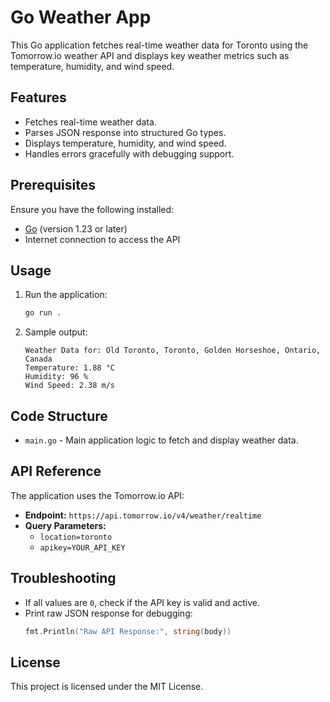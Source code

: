 # Go Weather App

This Go application fetches real-time weather data for Toronto using the Tomorrow.io weather API and displays key weather metrics such as temperature, humidity, and wind speed.

## Features
- Fetches real-time weather data.
- Parses JSON response into structured Go types.
- Displays temperature, humidity, and wind speed.
- Handles errors gracefully with debugging support.

## Prerequisites

Ensure you have the following installed:

- [Go](https://golang.org/doc/install) (version 1.23 or later)
- Internet connection to access the API

## Usage

1. Run the application:
   ```sh
   go run .
   ```

2. Sample output:
   ```
   Weather Data for: Old Toronto, Toronto, Golden Horseshoe, Ontario, Canada
   Temperature: 1.88 °C
   Humidity: 96 %
   Wind Speed: 2.38 m/s
   ```

## Code Structure

- `main.go` - Main application logic to fetch and display weather data.

## API Reference

The application uses the Tomorrow.io API:

- **Endpoint:** `https://api.tomorrow.io/v4/weather/realtime`
- **Query Parameters:**
  - `location=toronto`
  - `apikey=YOUR_API_KEY`

## Troubleshooting

- If all values are `0`, check if the API key is valid and active.
- Print raw JSON response for debugging:
  ```go
  fmt.Println("Raw API Response:", string(body))
  ```

## License

This project is licensed under the MIT License.


